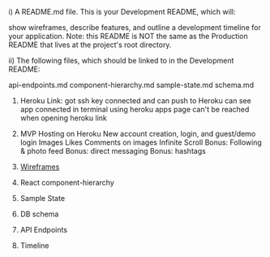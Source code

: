 i) A README.md file. This is your Development README, which will:

show wireframes,
describe features, and
outline a development timeline for your application.
Note: this README is NOT the same as the Production README that lives at the project's root directory.

ii) The following files, which should be linked to in the Development README:

api-endpoints.md
component-hierarchy.md
sample-state.md
schema.md


1) Heroku Link:
  got ssh key connected and can push to Heroku
  can see app connected in terminal using heroku apps
  page can't be reached when opening heroku link
2) MVP
  Hosting on Heroku
  New account creation, login, and guest/demo login
  Images
  Likes
  Comments on images
  Infinite Scroll
  Bonus: Following & photo feed
  Bonus: direct messaging
  Bonus: hashtags

3) [Wireframes](https://google.com)

4) React component-hierarchy
5) Sample State
6) DB schema
7) API Endpoints
8) Timeline
